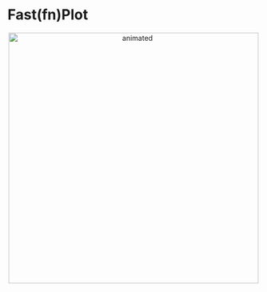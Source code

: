 # Fast(fn)Plot
<p align="center">
  <img height=500 src="https://raw.githubusercontent.com/IvnLum/fastfnplot/main/img/fastfnplot.gif" alt="animated" />
</p>
